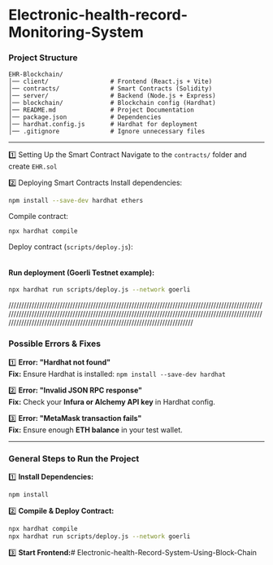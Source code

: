 # Electronic-health-record-Monitoring-System

### Project Structure
```
EHR-Blockchain/
│── client/                 # Frontend (React.js + Vite)
│── contracts/              # Smart Contracts (Solidity)
│── server/                 # Backend (Node.js + Express)
│── blockchain/             # Blockchain config (Hardhat)
│── README.md               # Project Documentation
│── package.json            # Dependencies
│── hardhat.config.js       # Hardhat for deployment
│── .gitignore              # Ignore unnecessary files
```

---
 1️⃣ Setting Up the Smart Contract
 Navigate to the `contracts/` folder and create `EHR.sol`

2️⃣ Deploying Smart Contracts
 Install dependencies:
```bash
npm install --save-dev hardhat ethers
```
Compile contract:
```bash
npx hardhat compile
```
Deploy contract (`scripts/deploy.js`):
```javascript

```
#### Run deployment (Goerli Testnet example):
```bash
npx hardhat run scripts/deploy.js --network goerli
```
//////////////////////////////////////////////////////////////////////////////////////////////////////////////////////////////////////////////////////////////////////////////////////////////////////////////////////////////////////////////////////////////////////////////
### **Possible Errors & Fixes**
1️⃣ **Error: "Hardhat not found"**  
**Fix:** Ensure Hardhat is installed: `npm install --save-dev hardhat`

2️⃣ **Error: "Invalid JSON RPC response"**  
**Fix:** Check your **Infura or Alchemy API key** in Hardhat config.

3️⃣ **Error: "MetaMask transaction fails"**  
**Fix:** Ensure enough **ETH balance** in your test wallet.

---

### **General Steps to Run the Project**
1️⃣ **Install Dependencies:**  
   ```bash
   npm install
   ```
2️⃣ **Compile & Deploy Contract:**  
   ```bash
   npx hardhat compile
   npx hardhat run scripts/deploy.js --network goerli
   ```
3️⃣ **Start Frontend:**# Electronic-health-Record-System-Using-Block-Chain
